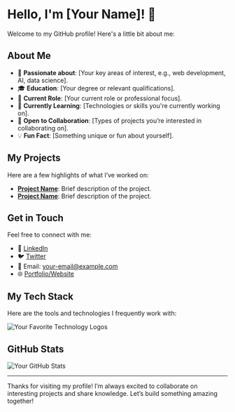 # Hello, I'm [Your Name]! 👋

Welcome to my GitHub profile! Here's a little bit about me:

## About Me

- 🌟 **Passionate about**: [Your key areas of interest, e.g., web development, AI, data science].
- 🎓 **Education**: [Your degree or relevant qualifications].
- 💼 **Current Role**: [Your current role or professional focus].
- 🌱 **Currently Learning**: [Technologies or skills you're currently working on].
- 🤝 **Open to Collaboration**: [Types of projects you’re interested in collaborating on].
- 💡 **Fun Fact**: [Something unique or fun about yourself].

## My Projects

Here are a few highlights of what I’ve worked on:

- **[Project Name](link-to-project)**: Brief description of the project.
- **[Project Name](link-to-project)**: Brief description of the project.

## Get in Touch

Feel free to connect with me:

- 💼 [LinkedIn](your-linkedin-url)
- 🐦 [Twitter](your-twitter-url)
- 📧 Email: [your-email@example.com](mailto:your-email@example.com)
- 🌐 [Portfolio/Website](your-website-url)

## My Tech Stack

Here are the tools and technologies I frequently work with:

![Your Favorite Technology Logos](https://img.shields.io/badge/-Technology-Color?logo=TechnologyLogo&style=flat-square)

## GitHub Stats

![Your GitHub Stats](https://github-readme-stats.vercel.app/api?username=AMANPALIWAL&show_icons=true&theme=radical)

---

Thanks for visiting my profile! I’m always excited to collaborate on interesting projects and share knowledge. Let’s build something amazing together!
